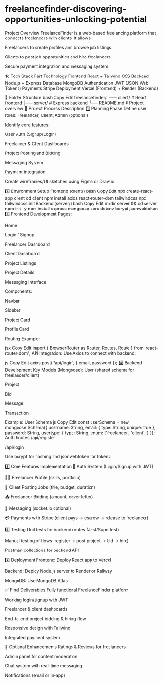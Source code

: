# freelancefinder-discovering-opportunities-unlocking-potential
Project Overview
FreelanceFinder is a web-based freelancing platform that connects freelancers with clients. It allows:

Freelancers to create profiles and browse job listings.

Clients to post job opportunities and hire freelancers.

Secure payment integration and messaging system.

🛠️ Tech Stack
Part	Technology
Frontend	React + Tailwind CSS
Backend	Node.js + Express
Database	MongoDB
Authentication	JWT (JSON Web Tokens)
Payments	Stripe
Deployment	Vercel (Frontend) + Render (Backend)

📁 Folder Structure
bash
Copy
Edit
freelancefinder/
├── client/               # React frontend
├── server/               # Express backend
└── README.md             # Project overview
🔄 Project Process Description
1️⃣ Planning Phase
Define user roles: Freelancer, Client, Admin (optional)

Identify core features:

User Auth (Signup/Login)

Freelancer & Client Dashboards

Project Posting and Bidding

Messaging System

Payment Integration

Create wireframes/UI sketches using Figma or Draw.io

2️⃣ Environment Setup
Frontend (client/)
bash
Copy
Edit
npx create-react-app client
cd client
npm install axios react-router-dom tailwindcss
npx tailwindcss init
Backend (server/)
bash
Copy
Edit
mkdir server && cd server
npm init -y
npm install express mongoose cors dotenv bcrypt jsonwebtoken
3️⃣ Frontend Development
Pages:

Home

Login / Signup

Freelancer Dashboard

Client Dashboard

Project Listings

Project Details

Messaging Interface

Components:

Navbar

Sidebar

Project Card

Profile Card

Routing Example:

jsx
Copy
Edit
import { BrowserRouter as Router, Routes, Route } from 'react-router-dom';
API Integration:
Use Axios to connect with backend:

js
Copy
Edit
axios.post('/api/login', { email, password });
4️⃣ Backend Development
Key Models (Mongoose):
User (shared schema for freelancer/client)

Project

Bid

Message

Transaction

Example: User Schema
js
Copy
Edit
const userSchema = new mongoose.Schema({
  username: String,
  email: { type: String, unique: true },
  password: String,
  usertype: { type: String, enum: ['freelancer', 'client'] }
});
Auth Routes
/api/register

/api/login

Use bcrypt for hashing and jsonwebtoken for tokens.

5️⃣ Core Features Implementation
🔐 Auth System (Login/Signup with JWT)

🧑‍💼 Freelancer Profile (skills, portfolio)

💼 Client Posting Jobs (title, budget, duration)

📤 Freelancer Bidding (amount, cover letter)

💬 Messaging (socket.io optional)

💳 Payments with Stripe (client pays → escrow → release to freelancer)

6️⃣ Testing
Unit tests for backend routes (Jest/Supertest)

Manual testing of flows (register → post project → bid → hire)

Postman collections for backend API

7️⃣ Deployment
Frontend: Deploy React app to Vercel

Backend: Deploy Node.js server to Render or Railway

MongoDB: Use MongoDB Atlas

✅ Final Deliverables
Fully functional FreelanceFinder platform

Working login/signup with JWT

Freelancer & client dashboards

End-to-end project bidding & hiring flow

Responsive design with Tailwind

Integrated payment system

📄 Optional Enhancements
Ratings & Reviews for freelancers

Admin panel for content moderation

Chat system with real-time messaging

Notifications (email or in-app)

